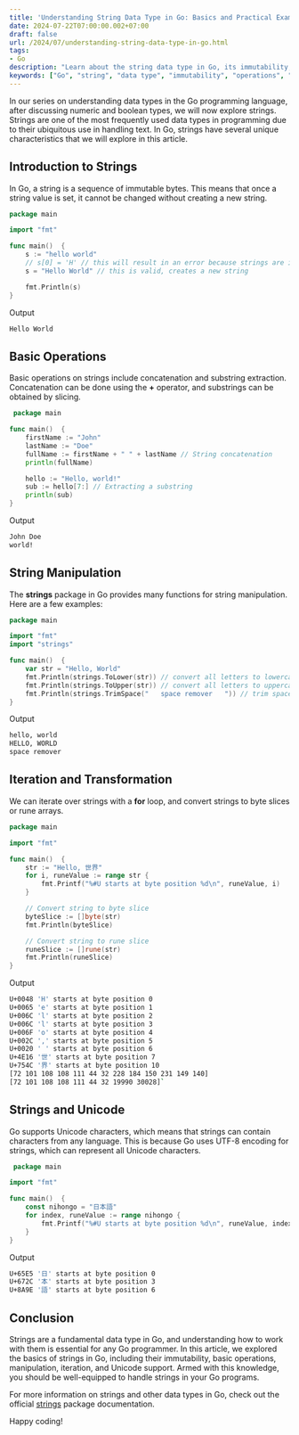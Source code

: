 ```yaml
---
title: 'Understanding String Data Type in Go: Basics and Practical Examples'
date: 2024-07-22T07:00:00.002+07:00
draft: false
url: /2024/07/understanding-string-data-type-in-go.html
tags: 
- Go
description: "Learn about the string data type in Go, its immutability, basic operations, manipulation, and practical examples."
keywords: ["Go", "string", "data type", "immutability", "operations", "manipulation", "examples"]
---
```


In our series on understanding data types in the Go programming language, after discussing numeric and boolean types, we will now explore strings. Strings are one of the most frequently used data types in programming due to their ubiquitous use in handling text. In Go, strings have several unique characteristics that we will explore in this article.

Introduction to Strings
-----------------------

In Go, a string is a sequence of immutable bytes. This means that once a string value is set, it cannot be changed without creating a new string.

```go
package main

import "fmt"

func main()  {
    s := "hello world" 
    // s[0] = 'H' // this will result in an error because strings are immutable
    s = "Hello World" // this is valid, creates a new string

    fmt.Println(s)
} 
```

Output

```bash
Hello World

```

Basic Operations
----------------

Basic operations on strings include concatenation and substring extraction. Concatenation can be done using the **+** operator, and substrings can be obtained by slicing.

```go
 package main

func main()  {
    firstName := "John"
    lastName := "Doe"
    fullName := firstName + " " + lastName // String concatenation
    println(fullName)

    hello := "Hello, world!"
    sub := hello[7:] // Extracting a substring
    println(sub)
} 
```

Output

```bash
John Doe
world!

```

String Manipulation
-------------------

The **strings** package in Go provides many functions for string manipulation. Here are a few examples:

```go
package main

import "fmt"
import "strings"

func main()  {
    var str = "Hello, World"
    fmt.Println(strings.ToLower(str)) // convert all letters to lowercase
    fmt.Println(strings.ToUpper(str)) // convert all letters to uppercase
    fmt.Println(strings.TrimSpace("   space remover   ")) // trim spaces from both ends
} 
```

Output

```bash
hello, world
HELLO, WORLD
space remover

```

Iteration and Transformation
----------------------------

We can iterate over strings with a **for** loop, and convert strings to byte slices or rune arrays.

```go
package main

import "fmt"

func main()  {
    str := "Hello, 世界"
    for i, runeValue := range str {
        fmt.Printf("%#U starts at byte position %d\n", runeValue, i)
    }

    // Convert string to byte slice
    byteSlice := []byte(str)
    fmt.Println(byteSlice)

    // Convert string to rune slice
    runeSlice := []rune(str)
    fmt.Println(runeSlice)
} 
```

Output

```bash
U+0048 'H' starts at byte position 0
U+0065 'e' starts at byte position 1
U+006C 'l' starts at byte position 2
U+006C 'l' starts at byte position 3
U+006F 'o' starts at byte position 4
U+002C ',' starts at byte position 5
U+0020 ' ' starts at byte position 6
U+4E16 '世' starts at byte position 7
U+754C '界' starts at byte position 10
[72 101 108 108 111 44 32 228 184 150 231 149 140]
[72 101 108 108 111 44 32 19990 30028]` 

```

Strings and Unicode
-------------------

Go supports Unicode characters, which means that strings can contain characters from any language. This is because Go uses UTF-8 encoding for strings, which can represent all Unicode characters.

```go
 package main

import "fmt"

func main()  {
    const nihongo = "日本語"
    for index, runeValue := range nihongo {
        fmt.Printf("%#U starts at byte position %d\n", runeValue, index)
    }
} 
```

Output

```bash
U+65E5 '日' starts at byte position 0
U+672C '本' starts at byte position 3
U+8A9E '語' starts at byte position 6


```

Conclusion
----------

Strings are a fundamental data type in Go, and understanding how to work with them is essential for any Go programmer. In this article, we explored the basics of strings in Go, including their immutability, basic operations, manipulation, iteration, and Unicode support. Armed with this knowledge, you should be well-equipped to handle strings in your Go programs.

For more information on strings and other data types in Go, check out the official [strings](https://golang.org/pkg/strings/) package documentation.

Happy coding!